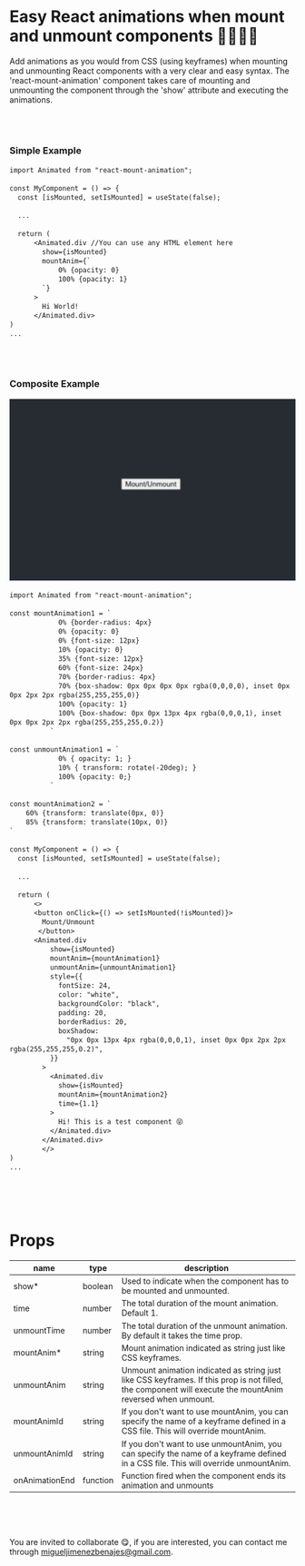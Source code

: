 #  Easy React animations when mount and unmount components 🏃🏽‍♀️🚀

Add animations as you would from CSS (using keyframes) when mounting and unmounting React components with a very clear and easy syntax. The 'react-mount-animation' component takes care of mounting and unmounting the component through the 'show' attribute and executing the animations.

<br>
<br>

### Simple Example

```JSX
import Animated from "react-mount-animation";

const MyComponent = () => {
  const [isMounted, setIsMounted] = useState(false);

  ...

  return (
      <Animated.div //You can use any HTML element here
        show={isMounted}
        mountAnim={` 
            0% {opacity: 0}
            100% {opacity: 1}
        `}
      >
        Hi World!
      </Animated.div>
)
...
```
<br>
<br>

### Composite Example
![Example 1](/images/example1.gif)
```JSX
import Animated from "react-mount-animation";

const mountAnimation1 = `
            0% {border-radius: 4px}
            0% {opacity: 0}
            0% {font-size: 12px}
            10% {opacity: 0}
            35% {font-size: 12px}
            60% {font-size: 24px}
            70% {border-radius: 4px}
            70% {box-shadow: 0px 0px 0px 0px rgba(0,0,0,0), inset 0px 0px 2px 2px rgba(255,255,255,0)}
            100% {opacity: 1}
            100% {box-shadow: 0px 0px 13px 4px rgba(0,0,0,1), inset 0px 0px 2px 2px rgba(255,255,255,0.2)}
          `

const unmountAnimation1 = `
            0% { opacity: 1; }
            10% { transform: rotate(-20deg); }
            100% {opacity: 0;}
          `

const mountAnimation2 = `
    60% {transform: translate(0px, 0)}
    85% {transform: translate(10px, 0)}
`

const MyComponent = () => {
  const [isMounted, setIsMounted] = useState(false);

  ...

  return (
      <>
      <button onClick={() => setIsMounted(!isMounted)}>
        Mount/Unmount
       </button>
      <Animated.div
          show={isMounted}
          mountAnim={mountAnimation1}
          unmountAnim={unmountAnimation1}
          style={{
            fontSize: 24,
            color: "white",
            backgroundColor: "black",
            padding: 20,
            borderRadius: 20,
            boxShadow:
              "0px 0px 13px 4px rgba(0,0,0,1), inset 0px 0px 2px 2px rgba(255,255,255,0.2)",
          }}
        >
          <Animated.div
            show={isMounted}
            mountAnim={mountAnimation2}
            time={1.1}
          >
            Hi! This is a test component 😝
          </Animated.div>
        </Animated.div>
        </>
)
...
```
<br>
<br>
<br>

# Props

| name          | type    | description                                                                                                                         |
|---------------|---------|-------------------------------------------------------------------------------------------------------------------------------------|
| show*         | boolean | Used to indicate when the component has to be mounted and unmounted.                                                                |
| time          | number  | The total duration of the mount animation. Default 1.                                                                    |
| unmountTime          | number  | The total duration of the unmount animation. By default it takes the time prop.                                                                    |
| mountAnim*     | string  | Mount animation indicated as string just like CSS keyframes.                                                                        |
| unmountAnim   | string  | Unmount animation indicated as string just like CSS keyframes. If this prop is not filled, the component will execute the mountAnim reversed when unmount.                                                                      |
| mountAnimId   | string  | If you don't want to use mountAnim, you can specify the name of a keyframe defined in a CSS file. This will override mountAnim.     |
| unmountAnimId | string  | If you don't want to use unmountAnim, you can specify the name of a keyframe defined in a CSS file. This will override unmountAnim. |
| onAnimationEnd | function  | Function fired when the component ends its animation and unmounts |

<br>
<br>
<br>

You are invited to collaborate 😋, if you are interested, you can contact me through <migueljimenezbenajes@gmail.com>.